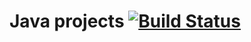 # Java projects [![Build Status](https://travis-ci.org/RafalPolak/Java.svg?branch=master)](https://travis-ci.org/RafalPolak/Java.svg)